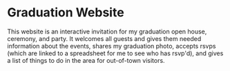# Graduation Website

This website is an interactive invitation for my graduation open house, ceremony, and party. It welcomes all guests and gives them needed information about the events, shares my graduation photo, accepts rsvps (which are linked to a spreadsheet for me to see who has rsvp'd), and gives a list of things to do in the area for out-of-town visitors.
